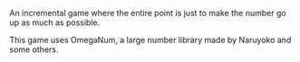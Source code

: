An incremental game where the entire point is just to make the number go up as much as possible.

This game uses OmegaNum, a large number library made by Naruyoko and some others.
